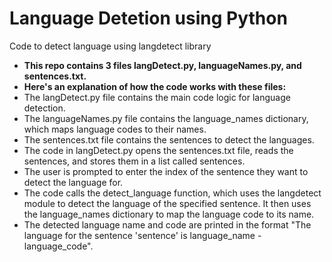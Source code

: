 # Language Detetion using Python
 Code to detect language using langdetect library

- **This repo contains 3 files langDetect.py, languageNames.py, and sentences.txt.** 
- **Here's an explanation of how the code works with these files:**
- The langDetect.py file contains the main code logic for language detection.
- The languageNames.py file contains the language_names dictionary, which maps language codes to their names.
- The sentences.txt file contains the sentences to detect the languages.
- The code in langDetect.py opens the sentences.txt file, reads the sentences, and stores them in a list called sentences.
- The user is prompted to enter the index of the sentence they want to detect the language for.
- The code calls the detect_language function, which uses the langdetect module to detect the language of the specified sentence. It then uses the language_names dictionary to map the language code to its name.
- The detected language name and code are printed in the format "The language for the sentence 'sentence' is language_name - language_code".
